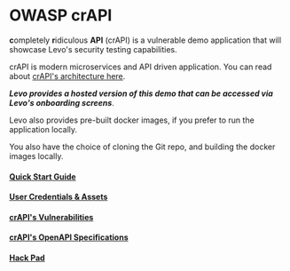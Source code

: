 OWASP crAPI
=====

**c**ompletely **r**idiculous **API** (crAPI) is a vulnerable demo application that will showcase Levo's security testing capabilities.

crAPI is modern microservices and API driven application. You can read about [crAPI's architecture here][Architecture].

***Levo provides a hosted version of this demo that can be accessed via Levo's onboarding screens***.

Levo also provides pre-built docker images, if you prefer to run the application locally.

You also have the choice of cloning the Git repo, and building the docker images locally.


#### [Quick Start Guide][Quick Start]
#### [User Credentials & Assets][User & Assets Info]
#### [crAPI's Vulnerabilities][Top Vulnerabilities]
#### [crAPI's OpenAPI Specifications][OpenAPI Specifications]
#### [Hack Pad][Hack Pad]


[Architecture]: docs/architecture.md
[Quick Start]: docs/quick-start.md
[Top Vulnerabilities]: docs/challenges.md
[User & Assets Info]: docs/user-asset-info.md
[OpenAPI Specifications]: api-specs/
[Hack Pad]: docs/hackpad.md
